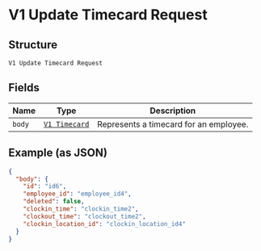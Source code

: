 
# V1 Update Timecard Request

## Structure

`V1 Update Timecard Request`

## Fields

| Name | Type | Description |
|  --- | --- | --- |
| `body` | [`V1 Timecard`](/doc/models/v1-timecard.md) | Represents a timecard for an employee. |

## Example (as JSON)

```json
{
  "body": {
    "id": "id6",
    "employee_id": "employee_id4",
    "deleted": false,
    "clockin_time": "clockin_time2",
    "clockout_time": "clockout_time2",
    "clockin_location_id": "clockin_location_id4"
  }
}
```


